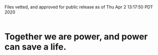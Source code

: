 Files vetted, and approved for public release as of Thu Apr  2 13:17:50 PDT 2020<br><br><h1>Together we are power, and power can save a life.</h1>
